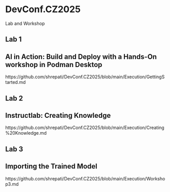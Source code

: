 # DevConf.CZ2025
Lab and Workshop 
<p><h2>Lab 1</h2></p> <h2>AI in Action: Build and Deploy with a Hands-On workshop in Podman Desktop</h2>
https://github.com/shrepati/DevConf.CZ2025/blob/main/Execution/GettingStarted.md

<p><h2>Lab 2</h2></p> <h2>Instructlab: Creating Knowledge</h2>
https://github.com/shrepati/DevConf.CZ2025/blob/main/Execution/Creating%20Knowledge.md

<p><h2>Lab 3</h2></p> <h2>Importing the Trained Model</h2>
https://github.com/shrepati/DevConf.CZ2025/blob/main/Execution/Workshop3.md
